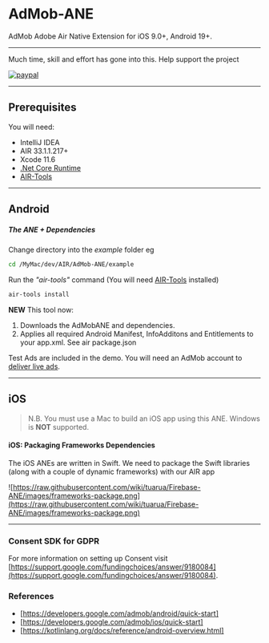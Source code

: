 # AdMob-ANE

AdMob Adobe Air Native Extension for iOS 9.0+, Android 19+.


-------------

Much time, skill and effort has gone into this. Help support the project

[![paypal](https://www.paypalobjects.com/en_US/i/btn/btn_donateCC_LG.gif)](https://www.paypal.com/cgi-bin/webscr?cmd=_s-xclick&hosted_button_id=5UR2T52J633RC)

-------------


## Prerequisites

You will need:

- IntelliJ IDEA
- AIR 33.1.1.217+
- Xcode 11.6
- [.Net Core Runtime](https://dotnet.microsoft.com/download/dotnet-core/3.1)
- [AIR-Tools](https://github.com/tuarua/AIR-Tools/)

-------------

## Android
 
##### The ANE + Dependencies
 
Change directory into the _example_ folder eg

```bash
cd /MyMac/dev/AIR/AdMob-ANE/example
```

Run the _"air-tools"_ command (You will need [AIR-Tools](https://github.com/tuarua/AIR-Tools/) installed)

```bash
air-tools install
```


**NEW** This tool now: 

1. Downloads the AdMobANE and dependencies.
1. Applies all required Android Manifest, InfoAdditons and Entitlements to your app.xml. See air package.json

Test Ads are included in the demo.
You will need an AdMob account to [deliver live ads](https://support.google.com/admob/answer/7356219).   

-------------

## iOS

>N.B. You must use a Mac to build an iOS app using this ANE. Windows is **NOT** supported.

#### iOS: Packaging Frameworks Dependencies

The iOS ANEs are written in Swift. We need to package the Swift libraries (along with a couple of dynamic frameworks) with our AIR app

![https://raw.githubusercontent.com/wiki/tuarua/Firebase-ANE/images/frameworks-package.png](https://raw.githubusercontent.com/wiki/tuarua/Firebase-ANE/images/frameworks-package.png)

-------------

### Consent SDK for GDPR

For more information on setting up Consent visit [https://support.google.com/fundingchoices/answer/9180084](https://support.google.com/fundingchoices/answer/9180084).


### References
* [https://developers.google.com/admob/android/quick-start]
* [https://developers.google.com/admob/ios/quick-start]
* [https://kotlinlang.org/docs/reference/android-overview.html] 
